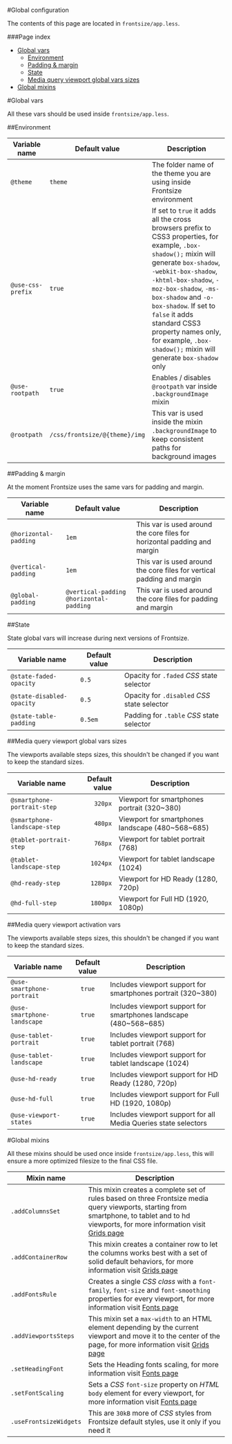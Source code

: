 #Global configuration

The contents of this page are located in `frontsize/app.less`.

###Page index

- [Global vars](#global-vars)
	- [Environment](#environment)
	- [Padding & margin](#padding--margin)
	- [State](#state)
	- [Media query viewport global vars sizes](#media-query-viewport-global-vars-sizes)
- [Global mixins](#global-mixins)

#Global vars

All these vars should be used inside `frontsize/app.less`.

##Environment

Variable name           | Default value                 | Description
--- | --- | ---
`@theme`                | `theme`                       | The folder name of the theme you are using inside Frontsize environment
`@use-css-prefix`       | `true`                        | If set to `true` it adds all the cross browsers prefix to CSS3 properties, for example, `.box-shadow();` mixin will generate `box-shadow`, `-webkit-box-shadow`, `-khtml-box-shadow`, `-moz-box-shadow`, `-ms-box-shadow` and `-o-box-shadow`. If set to `false` it adds standard CSS3 property names only, for example, `.box-shadow();` mixin will generate `box-shadow` only
`@use-rootpath`         | `true`                        | Enables / disables `@rootpath` var inside `.backgroundImage` mixin
`@rootpath`             | `/css/frontsize/@{theme}/img` | This var is used inside the mixin `.backgroundImage` to keep consistent paths for background images

##Padding & margin

At the moment Frontsize uses the same vars for padding and margin.

Variable name           | Default value                             | Description
--- | --- | ---
`@horizontal-padding`   | `1em`                                     | This var is used around the core files for horizontal padding and margin
`@vertical-padding`     | `1em`                                     | This var is used around the core files for vertical padding and margin
`@global-padding`       | `@vertical-padding @horizontal-padding`   | This var is used around the core files for padding and margin

##State

State global vars will increase during next versions of Frontsize.

Variable name					| Default value	| Description
--- | --- | ---
`@state-faded-opacity`			| `0.5`			| Opacity for `.faded` *CSS* state selector
`@state-disabled-opacity`		| `0.5`			| Opacity for `.disabled` *CSS* state selector
`@state-table-padding`			| `0.5em`		| Padding for `.table` *CSS* state selector

##Media query viewport global vars sizes

The viewports available steps sizes, this shouldn't be changed if you want to keep the standard sizes.

Variable name					| Default value	| Description
--- | ---: | ---
`@smartphone-portrait-step`		| `320px`		| Viewport for smartphones portrait (320~380)
`@smartphone-landscape-step`	| `480px`		| Viewport for smartphones landscape (480~568~685)
`@tablet-portrait-step`			| `768px`		| Viewport for tablet portrait (768)
`@tablet-landscape-step`		| `1024px`		| Viewport for tablet landscape (1024)
`@hd-ready-step`				| `1280px`		| Viewport for HD Ready (1280, 720p)
`@hd-full-step`					| `1800px`		| Viewport for Full HD (1920, 1080p)

##Media query viewport activation vars

The viewports available steps sizes, this shouldn't be changed if you want to keep the standard sizes.

Variable name					| Default value	| Description
--- | :---: | ---
`@use-smartphone-portrait`		| `true`		| Includes viewport support for smartphones portrait (320~380)
`@use-smartphone-landscape`		| `true`		| Includes viewport support for smartphones landscape (480~568~685)
`@use-tablet-portrait`			| `true`		| Includes viewport support for tablet portrait (768)
`@use-tablet-landscape`			| `true`		| Includes viewport support for tablet landscape (1024)
`@use-hd-ready`					| `true`		| Includes viewport support for HD Ready (1280, 720p)
`@use-hd-full`					| `true`		| Includes viewport support for Full HD (1920, 1080p)
`@use-viewport-states`			| `true`		| Includes viewport support for all Media Queries state selectors

#Global mixins

All these mixins should be used once inside `frontsize/app.less`, this will ensure a more optimized filesize to the final CSS file.

Mixin name					| Description
--- | ---
`.addColumnsSet`			| This mixin creates a complete set of rules based on three Frontsize media query viewports, starting from smartphone, to tablet and to hd viewports, for more information visit [Grids page](Grids.md#addcolumnsset)
`.addContainerRow`			| This mixin creates a container row to let the columns works best with a set of solid default behaviors, for more information visit [Grids page](Grids.md#addcontainerrow)
`.addFontsRule`				| Creates a single *CSS class* with a `font-family`, `font-size` and `font-smoothing` properties for every viewport, for more information visit [Fonts page](Fonts.md#addfontsrule)
`.addViewportsSteps`		| This mixin set a `max-width` to an HTML element depending by the current viewport and move it to the center of the page, for more information visit [Grids page](Grids.md#addviewportssteps)
`.setHeadingFont`			| Sets the Heading fonts scaling, for more information visit [Fonts page](Fonts.md#setheadingfont)
`.setFontScaling`			| Sets a *CSS* `font-size` property on *HTML* `body` element for every viewport, for more information visit [Fonts page](Fonts.md#setfontscaling)
`.useFrontsizeWidgets`		| This are `30kB` more of *CSS* styles from Frontsize default styles, use it only if you need it

